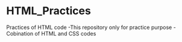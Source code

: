 # HTML_Practices
Practices of HTML code
-This repository only for practice purpose
-Cobination of HTML and CSS codes
